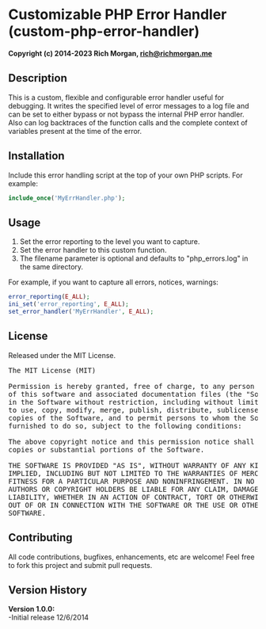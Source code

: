 Customizable PHP Error Handler (custom-php-error-handler)
========================
<strong>Copyright (c) 2014-2023 Rich Morgan, rich@richmorgan.me</strong>


Description
------------
This is a custom, flexible and configurable error handler useful for debugging.  It writes the specified level of error messages to a log file and can be set to either bypass or not bypass the internal PHP error handler.  Also can log backtraces of the function calls and the complete context of variables present at the time of the error.


Installation
------------
Include this error handling script at the top of your own PHP scripts. For example:
```php
include_once('MyErrHandler.php');
```


Usage
-----
1. Set the error reporting to the level you want to capture.
2. Set the error handler to this custom function.
3. The filename parameter is optional and defaults to "php_errors.log" in the same directory.

For example, if you want to capture all errors, notices, warnings:
```php
error_reporting(E_ALL);
ini_set('error_reporting', E_ALL);
set_error_handler('MyErrHandler', E_ALL);
```


License
------
Released under the MIT License.

<pre>
The MIT License (MIT)

Permission is hereby granted, free of charge, to any person obtaining a copy
of this software and associated documentation files (the "Software"), to deal
in the Software without restriction, including without limitation the rights
to use, copy, modify, merge, publish, distribute, sublicense, and/or sell
copies of the Software, and to permit persons to whom the Software is
furnished to do so, subject to the following conditions:

The above copyright notice and this permission notice shall be included in all
copies or substantial portions of the Software.

THE SOFTWARE IS PROVIDED "AS IS", WITHOUT WARRANTY OF ANY KIND, EXPRESS OR
IMPLIED, INCLUDING BUT NOT LIMITED TO THE WARRANTIES OF MERCHANTABILITY,
FITNESS FOR A PARTICULAR PURPOSE AND NONINFRINGEMENT. IN NO EVENT SHALL THE
AUTHORS OR COPYRIGHT HOLDERS BE LIABLE FOR ANY CLAIM, DAMAGES OR OTHER
LIABILITY, WHETHER IN AN ACTION OF CONTRACT, TORT OR OTHERWISE, ARISING FROM,
OUT OF OR IN CONNECTION WITH THE SOFTWARE OR THE USE OR OTHER DEALINGS IN THE
SOFTWARE.
</pre>


Contributing
------------
All code contributions, bugfixes, enhancements, etc are welcome!  Feel free to fork this project and submit pull requests.


Version History
---------------
<strong>Version 1.0.0:</strong><br />-Initial release 12/6/2014

